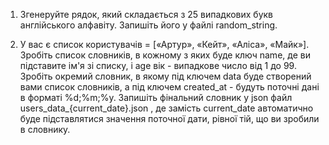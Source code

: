 1. Згенеруйте рядок, який складається з 25 випадкових букв англійського алфавіту.
Запишіть його у файлі random_string.

2. У вас є список користувачів = [«Артур», «Кейт», «Аліса», «Майк»].
Зробіть список словників, в кожному з яких буде ключ name, де ви підставите ім'я зі списку,
і age вік - випадкове число від 1 до 99.
Зробіть окремий словник, в якому під ключем data буде створений вами список словників,
а під ключем created_at - будуть поточні дані в форматі %d;%m;%y.
Запишіть фінальний словник у json файл  users_data_{current_date}.json ,
де замість current_date автоматично буде підставлятися значення поточної дати,
рівної тій, що ви зробили в словнику.